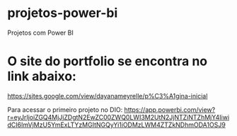 # projetos-power-bi
Projetos com Power BI


# O site do portfolio se encontra no link abaixo:
https://sites.google.com/view/dayanameyrelle/p%C3%A1gina-inicial

Para acessar o primeiro projeto no DIO: https://app.powerbi.com/view?r=eyJrIjoiZGQ4MjJjZDgtN2EwZC00ZWQ0LWI3M2UtN2JjNTZiNTZhMjY4IiwidCI6ImVjMzU5YmExLTYzMGItNGQyYi1iODMzLWM4ZTZkNDhmODA1OSJ9
